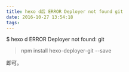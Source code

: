 ```yaml
---
title: hexo d后 ERROR Deployer not found git
date: 2016-10-27 13:54:18
tags:
---
```

$ hexo d
ERROR Deployer not found: git
>npm install hexo-deployer-git --save 

即可。